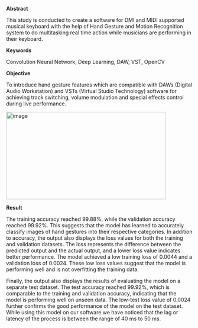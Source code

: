 **Abstract** 

This study is conducted to create a software for DMI and MIDI supported musical keyboard with the help of Hand Gesture and Motion Recognition system to do multitasking real time action while musicians are performing in their keyboard.

**Keywords** 

Convolution Neural Network, Deep Learning, DAW, VST, OpenCV

**Objective** 

To introduce hand gesture features which are compatible with DAWs (Digital Audio Workstation) and VSTs (Virtual Studio Technology) software for achieving track switching, volume modulation and special effects control during live performance.

<img width="432" height="236" alt="image" src="https://github.com/user-attachments/assets/08df2c8a-dbdb-47a8-ba23-5f0d1a0caf58" />

**Result** 

The training accuracy reached 99.88%, while the validation accuracy reached 99.92%. This suggests that the model has learned to accurately classify images of hand gestures into their respective categories.
In addition to accuracy, the output also displays the loss values for both the training and validation datasets. The loss represents the difference between the predicted output and the actual output, and a lower loss value indicates better performance. The model achieved a low training loss of 0.0044 and a validation loss of 0.0024. 
These low loss values suggest that the model is performing well and is not overfitting the training data.
 
Finally, the output also displays the results of evaluating the model on a separate test dataset. The test accuracy reached 99.92%, which is comparable to the training and validation accuracy, indicating that the model is performing well on unseen data. The low-test loss value of 0.0024 further confirms the good performance of the model on the test dataset.
While using this model on our software we have noticed that the lag or latency of the process is between the range of 40 ms to 50 ms.
